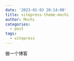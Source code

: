 ```yaml
---
date: '2023-01-03 20:14:00'
title: vitepress-theme-mochi
author: Mochi
categories:
  - post
tags:
  - vitepress
---
```


做一个博客

